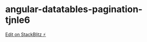 # angular-datatables-pagination-tjnle6

[Edit on StackBlitz ⚡️](https://stackblitz.com/edit/angular-datatables-pagination-tjnle6)